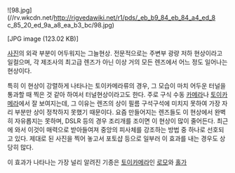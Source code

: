 ![98.jpg](//rv.wkcdn.net/http://rigvedawiki.net/r1/pds/_eb_b9_84_eb_84_a4_ed_8
c_85_20_ed_9a_a8_ea_b3_bc/98.jpg)

[JPG image (123.02 KB)]

[사진](%EC%82%AC%EC%A7%84.md)의 외곽 부분이 어두워지는 그늘현상. 전문적으로는 주변부 광량 저하 현상이라고
일컬으며, 각 제조사의 최고급 렌즈가 아닌 이상 거의 모든 렌즈에서 어느 정도 일어나는 현상이다.

특히 이 현상이 강렬하게 나타나는 토이카메라류의 경우, 그 모습이 마치 어두운 터널을 통과할 때 찍은 것 같아 하여서 터널현상이라고도 한다.
주로 구식 수동 [카메라](%EC%B9%B4%EB%A9%94%EB%9D%BC.md)나 [토이카메라](%ED%86%A0%EC%9D%B4%20%EC%B9%B4%EB%A9%94%EB%9D%BC.md)에서 잘 보여지는데, 그 이유는
렌즈의 상이 필름 구석구석에 미치지 못하여 가장 자리 부분만 상이 정착하지 못했기 때문이다. 요즘 만들어지는 렌즈들도 이 현상에서 완벽히
자유롭지는 못하며, DSLR 등의 경우 조리개를 조이면 이 현상이 많이 줄어든다. 최근에 와서 이것이 매력으로 받아들여져 중앙의 피사체를
강조하는 방법 중 하나로 선호되고 있다. 제대로 된 사진을 찍어 놓고서 포토샵 등으로 일부러 이 효과를 내는 경우도 상당히 많다.

이 효과가 나타나는 가장 널리 알려진 기종은 [토이카메라](%ED%86%A0%EC%9D%B4%20%EC%B9%B4%EB%A9%94%EB%9D%BC.md)인
[로모](%EB%A1%9C%EB%AA%A8.md)와 [홀가](%ED%99%80%EA%B0%80.md)

